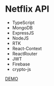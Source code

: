 # Netflix API

- TypeScript
- MongoDB
- ExpressJS
- NodeJS
- RTK
- React-Context
- ReactRouter
- JWT
- Firebase
- crypto-js

[DEMO](https://netflix-mern-ts.vercel.app)
